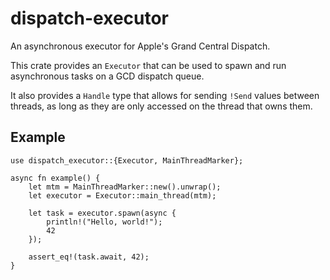 # dispatch-executor

An asynchronous executor for Apple's Grand Central Dispatch.

This crate provides an `Executor` that can be used to spawn and run
asynchronous tasks on a GCD dispatch queue.

It also provides a `Handle` type that allows for sending `!Send` values
between threads, as long as they are only accessed on the thread that owns them.

## Example

```rust,no_run
use dispatch_executor::{Executor, MainThreadMarker};

async fn example() {
    let mtm = MainThreadMarker::new().unwrap();
    let executor = Executor::main_thread(mtm);

    let task = executor.spawn(async {
        println!("Hello, world!");
        42
    });

    assert_eq!(task.await, 42);
}
```
